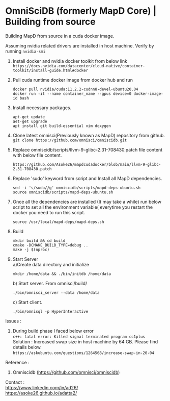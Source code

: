 # OmniSciDB (formerly MapD Core) | Building from source 
Building MapD from source in a cuda docker image.

Assuming nvidia related drivers are installed in host machine. Verify by running ```nvidia-smi```

1. Install docker and nvidia docker toolkit from below link  
   ```https://docs.nvidia.com/datacenter/cloud-native/container-toolkit/install-guide.html#docker```

2. Pull cuda runtime docker image from docker hub and run  
   ```
   docker pull nvidia/cuda:11.2.2-cudnn8-devel-ubuntu20.04  
   docker run -it --name container_name --gpus device=0 docker-image-id bash 
   ```
   
3. Install necessary packages.
   ```
   apt-get update
   aet-get upgrade
   apt install git build-essential vim doxygen
   ```
5. Clone latest omnisci(Previously known as MapD) repository from github.  
   ```git clone https://github.com/omnisci/omniscidb.git```

4. Replace omniscidb/scripts/llvm-9-glibc-2.31-708430.patch file content with below file content.
   ```
   https://github.com/Asoke26/mapdcudadocker/blob/main/llvm-9-glibc-2.31-708430.patch
   ```
5. Replace 'sudo' keyword from script and Install all MapD dependencies.
    ```
    sed -i 's/sudo//g' omniscidb/scripts/mapd-deps-ubuntu.sh  
    source omniscidb/scripts/mapd-deps-ubuntu.sh
    ```
6. Once all the dependencies are installed (It may take a while) run below script to set all the environment variable( everytime you restart the docker you need to run this script.
   ```
   source /usr/local/mapd-deps/mapd-deps.sh  
   ```

7. Build
   ```
   mkdir build && cd build  
   cmake -DCMAKE_BUILD_TYPE=debug ..  
   make -j $(nproc)  
   ```
8. Start Server  
   a)Create data directory and initialize
      ```
      mkdir /home/data && ./bin/initdb /home/data
      ```
   b) Start server. From omnisci/build/ 
      ```
      ./bin/omnisci_server --data /home/data
      ```
   c) Start client.
      ```
      ./bin/omnisql -p HyperInteractive
      ```

Issues : 
1) During build phase I faced below error  
``` c++: fatal error: Killed signal terminated program cc1plus ```  
Solution : Increased swap size in host machine by 64 GB. Please find details below.  
```https://askubuntu.com/questions/1264568/increase-swap-in-20-04```

Reference :  
1) Omniscidb (https://github.com/omnisci/omniscidb)

Contact :  
https://www.linkedin.com/in/ad26/  
https://asoke26.github.io/adatta2/
